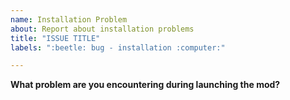 ```yaml
---
name: Installation Problem
about: Report about installation problems
title: "ISSUE TITLE"
labels: ":beetle: bug - installation :computer:" 

---
```

<!--
**DO NOT REMOVE PRE-EXISTING LINES**
------------------------------------------------------------------------------------------------------------
This issue is to help individuals get their version of the mod in working order, so to start:
-->
**What problem are you encountering during launching the mod?**
